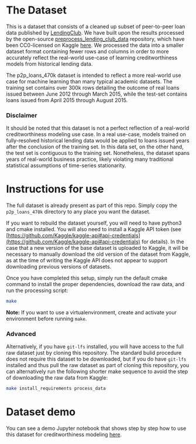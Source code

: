 # The Dataset
This is a dataset that consists of a cleaned up subset of peer-to-peer loan data published by 
[LendingClub]((https://www.lendingclub.com/info/download-data.action)). We have built upon the results processed by the 
open-source [preprocess_lending_club_data](https://github.com/nateGeorge/preprocess_lending_club_data) repository, which
have been CC0-licensed on Kaggle [here](https://www.kaggle.com/wordsforthewise/lending-club). We processed the data 
into a smaller dataset format containing fewer rows and columns in order to more accurately reflect the real-world 
use-case of learning creditworthiness models from historical lending data.

The p2p_loans_470k dataset is intended to reflect a more real-world use case for machine learning than many typical
academic datasets. The training set contains over 300k rows detailing the outcome of real loans issued between
June 2012 through March 2015, while the test-set contains loans issued from April 2015 through August 2015. 

### Disclaimer
It should be noted that this dataset is not a perfect reflection of a real-world creditworthiness modeling use case. In 
a real use-case, models trained on fully-resolved historical lending data would be applied to loans issued years after 
the conclusion of the training set. In this data set, on the other hand, the test set is contiguous to the training set.
Nonetheless, the dataset spans years of real-world business practice, likely violating many traditional statistical 
assumptions of time-series stationarity.


# Instructions for use
The full dataset is already present as part of this repo. Simply copy the `p2p_loans_470k` directory to any place you
want the dataset.

If you want to rebuild the dataset yourself, you will need to have python3 and cmake installed. You will also need to 
install a Kaggle API token (see 
[https://github.com/Kaggle/kaggle-api#api-credentials](https://github.com/Kaggle/kaggle-api#api-credentials) for 
details). In the case that a new version of the base dataset is uploaded to Kaggle, it will be necessary to manually
download the old version of the dataset from Kaggle, as at the time of writing the Kaggle API does not appear to support
downloading previous versions of datasets. 

Once you have completed this setup, simply run the default cmake command to install the proper dependencies, download 
the raw data, and run the processing script:

```bash
make
```
**Note:** If you want to use a virtualenvironment, create and activate your environment before running `make`.


### Advanced
Alternatively, if you have `git-lfs` installed, you will have access to the full raw dataset just by cloning this
repository. The standard bulid procedure does not require this dataset to be downloaded, but if you do have `git-lfs` 
installed and thus pull the raw dataset as part of cloning this repository, you can alternatively run the following
shorter make sequence to avoid the step of downloading the raw data from Kaggle:
```bash
make install_requirements process_data
```
 

# Dataset demo
You can see a demo Jupyter notebook that shows step by step how to use this dataset for creditworthiness modeling
[here](https://gist.github.com/lukemerrick/af14f5b498ddf3900ba77c7bd840fc8c).